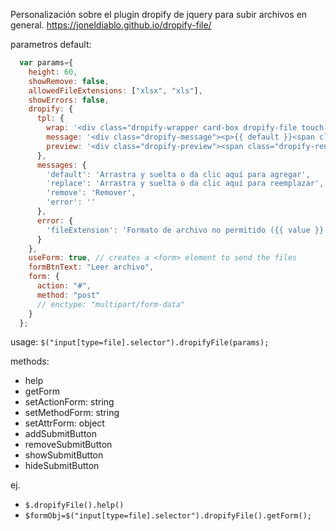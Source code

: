 Personalización sobre el plugin dropify de jquery para subir archivos en general.
https://joneldiablo.github.io/dropify-file/

parametros default:
```js
  var params={
    height: 60,
    showRemove: false,
    allowedFileExtensions: ["xlsx", "xls"],
    showErrors: false,
    dropify: {
      tpl: {
        wrap: '<div class="dropify-wrapper card-box dropify-file touch-fallback"></div>',
        message: '<div class="dropify-message"><p>{{ default }}<span class="file-icon" /></p></div>',
        preview: '<div class="dropify-preview"><span class="dropify-render pull-left"></span><div class="dropify-infos pull-left"><div class="dropify-infos-inner"><p class="dropify-infos-message">{{ replace }}</p></div></div></div>'
      },
      messages: {
        'default': 'Arrastra y suelta o da clic aquí para agregar',
        'replace': 'Arrastra y suelta o da clic aquí para reemplazar',
        'remove': 'Remover',
        'error': ''
      },
      error: {
        'fileExtension': 'Formato de archivo no permitido ({{ value }} únicamente).'
      }
    },
    useForm: true, // creates a <form> element to send the files
    formBtnText: "Leer archivo",
    form: {
      action: "#",
      method: "post"
      // enctype: "multipart/form-data"
    }
  };
```

usage: `$("input[type=file].selector").dropifyFile(params);`

methods:
 * help
 * getForm
 * setActionForm: string
 * setMethodForm: string
 * setAttrForm: object
 * addSubmitButton
 * removeSubmitButton
 * showSubmitButton
 * hideSubmitButton

ej. 
 * `$.dropifyFile().help()`
 * `$formObj=$("input[type=file].selector").dropifyFile().getForm();`